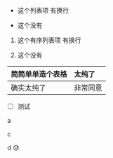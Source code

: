 -   这个列表项
    有换行

-   这个没有

1.  这个有序列表项
    有换行  

2. 这个没有

|简简单单造个表格|太纯了|
|:--------------|:----|
|确实太纯了|非常同意|

- [ ] 测试

a

[^_^]:
    b这就是注释吗

c

d
:sweat:
[^_^]: # (哈哈我是注释，不会在浏览器中显示。)
